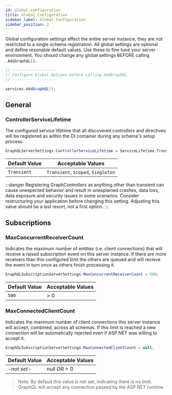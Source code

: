 ```yaml
---
id: global-configuration
title: Global Configuration
sidebar_label: Global Configuration
sidebar_position: 2
---
```


Global configuration settings affect the entire server instance, they are not restricted to a single schema registration. All global settings are optional and define resonable default values. Use these to fine tune your server environment. You should change any global settings BEFORE calling `.AddGraphQL()`.

```csharp title="Adding Schema Configuration Options"
// -------------------
// Configure Global Options before calling AddGraphQL
// -------------------

services.AddGraphQL();
```

## General
### ControllerServiceLifetime

The configured service lifetime that all discovered controllers and directives will be registered as within the DI container during any schema's setup 
process.

```csharp
GraphQLServerSettings.ControllerServiceLifetime = ServiceLifetime.Transient;
```
| Default Value | Acceptable Values |
| ------------- | ----------------- |
| `Transient `       | `Transient`, `Scoped`, `Singleton`   |

:::danger
 Registering GraphControllers as anything other than transient can cause unexpected behavior and result in unexplained crashes, data loss, data exposure and security issues in some scenarios. Consider restructuring your application before changing this setting. Adjusting this value should be a last resort, not a first option.
:::

## Subscriptions

### MaxConcurrentReceiverCount

Indicates the maximum number of entities (i.e. client connections) that will receive a raised subscription event on this server instance. If there are more receivers than this configured limit the others are queued and will recieve the event in turn once as others finish processing it.

```csharp
GraphQLSubscriptionServerSettings.MaxConcurrentReceiverCount = 500;
```

| Default Value | Acceptable Values |
| ------------- | ----------------- |
| `500`          | > 0              |


### MaxConnectedClientCount

Indicates the maximum number of client connections this server instance will accept, combined, across all schemas. If this limit is reached a new connection will be automatically rejected even if ASP.NET was willing to accept it.


```csharp
GraphQLSubscriptionServerSettings.MaxConnectedClientCount = null;
```

| Default Value | Acceptable Values |
| ------------- | ----------------- |
| _-not set-_   | null OR > 0       |

> Note: By default this value is not set, indicating there is no limit. GraphQL will accept any connection passed by the ASP.NET runtime.